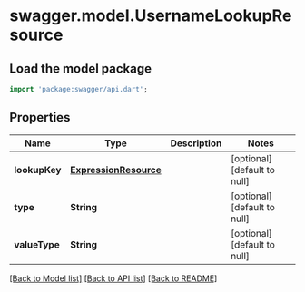# swagger.model.UsernameLookupResource

## Load the model package
```dart
import 'package:swagger/api.dart';
```

## Properties
Name | Type | Description | Notes
------------ | ------------- | ------------- | -------------
**lookupKey** | [**ExpressionResource**](ExpressionResource.md) |  | [optional] [default to null]
**type** | **String** |  | [optional] [default to null]
**valueType** | **String** |  | [optional] [default to null]

[[Back to Model list]](../README.md#documentation-for-models) [[Back to API list]](../README.md#documentation-for-api-endpoints) [[Back to README]](../README.md)


